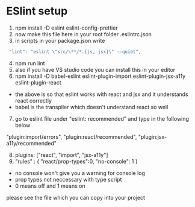 # ESlint setup

1. npm install -D eslint eslint-config-prettier
2. now make this file here in your root folder .eslintrc.json
3. in scripts in your package.json write

```js
 "lint": "eslint \"src/\**/*.{js, jsx}\" --quiet",
```

4. npm run lint
5. also if you have VS studio code you can install this in your editor
6. npm install -D babel-eslint eslint-plugin-import eslint-plugin-jsx-a11y eslint-plugin-react

- the above is so that eslint works with react and jsx and it understands react correctly
- babel is the transpiler which doesn't understand react so well

7. go to eslint file under "eslint: recommended" and type in the following below

"plugin:import/errors",
"plugin:react/recommended",
"plugin:jsx-a11y/recommended"

8. plugins: ["react", "import", "jsx-a11y"]
9. "rules" : {
   "react/prop-types":0,
   "no-console": 1
   }

- no console won't give you a warning for console log
- prop types not neccessary with type script
- 0 means off and 1 means on

please see the file which you can copy into your project
